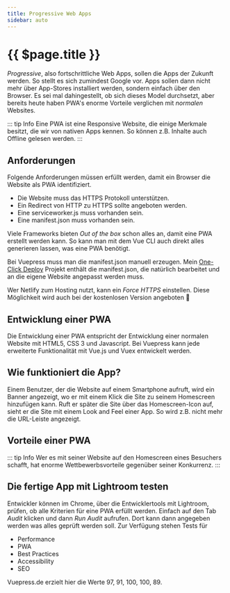 ```yaml
---
title: Progressive Web Apps
sidebar: auto
---
```

# {{ $page.title }}

_Progressive_, also fortschrittliche Web Apps, sollen die Apps der Zukunft werden. So stellt es sich zumindest Google vor. Apps sollen dann nicht mehr über App-Stores installiert werden, sondern einfach über den Browser. Es sei mal dahingestellt, ob sich dieses Model durchsetzt, aber bereits heute haben PWA's enorme Vorteile verglichen mit _normalen_ Websites.

::: tip Info
Eine PWA ist eine Responsive Website, die einige Merkmale besitzt, die wir von nativen Apps kennen. So können z.B. Inhalte auch Offline gelesen werden.
:::

## Anforderungen

Folgende Anforderungen müssen erfüllt werden, damit ein Browser die Website als PWA identifiziert.

* Die Website muss das HTTPS Protokoll unterstützen.
* Ein Redirect von HTTP zu HTTPS sollte angeboten werden.
* Eine serviceworker.js muss vorhanden sein.
* Eine manifest.json muss vorhanden sein.

Viele Frameworks bieten _Out of the box_ schon alles an, damit eine PWA erstellt werden kann. So kann man mit dem Vue CLI auch direkt alles generieren lassen, was eine PWA benötigt.

Bei Vuepress muss man die manifest.json manuell erzeugen. Mein [One-Click Deploy](/one-click-deploy/) Projekt enthält die manifest.json, die natürlich bearbeitet und an die eigene Website angepasst werden muss.

Wer Netlify zum Hosting nutzt, kann ein _Force HTTPS_ einstellen. Diese Möglichkeit wird auch bei der kostenlosen Version angeboten :100:

## Entwicklung einer PWA

Die Entwicklung einer PWA entspricht der Entwicklung einer normalen Website mit HTML5, CSS 3 und Javascript. Bei Vuepress kann jede erweiterte Funktionalität mit Vue.js und Vuex entwickelt werden.

## Wie funktioniert die App?

Einem Benutzer, der die Website auf einem Smartphone aufruft, wird ein Banner angezeigt, wo er mit einem Klick die Site zu seinem Homescreen hinzufügen kann.
Ruft er später die Site über das Homescreen-Icon auf, sieht er die Site mit einem Look and Feel einer App. So wird z.B. nicht mehr die URL-Leiste angezeigt.

<ShareTwitter sharetext="Hier schreibe ich über Vuepress Sites, als PWA" url="https://vuepress.de/progressive-web-apps.html" />

## Vorteile einer PWA

<GridBlocks  feature1="Muss nicht über einen Store bezogen und installiert werden" feature2="Kann zum Homescreen hinzugefügt werden" feature3="Funktioniert auch Offline oder einer schlechten Verbindung" />

::: tip Info
Wer es mit seiner Website auf den Homescreen eines Besuchers schafft, hat enorme Wettbewerbsvorteile gegenüber seiner Konkurrenz.
:::

## Die fertige App mit Lightroom testen

Entwickler können im Chrome, über die Entwicklertools mit Lightroom, prüfen, ob alle Kriterien für eine PWA erfüllt werden. Einfach auf den Tab _Audit_ klicken und dann _Run Audit_ aufrufen. Dort kann dann angegeben werden was alles geprüft werden  soll.
Zur Verfügung stehen Tests für

* Performance
* PWA
* Best Practices
* Accessibility
* SEO

Vuepress.de erzielt hier die Werte 97, 91, 100, 100, 89.
